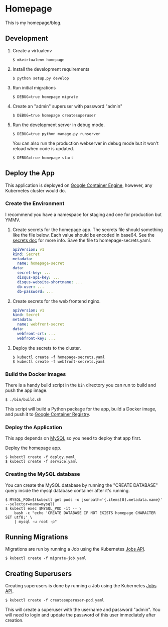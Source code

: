 # Homepage

This is my homepage/blog.

## Development

1. Create a virtualenv

    ```shell
    $ mkvirtualenv homepage
    ```

1. Install the development requirements

    ```shell
    $ python setup.py develop
    ```

1. Run initial migrations

    ```shell
    $ DEBUG=true homepage migrate
    ```

1. Create an "admin" superuser with password "admin"

    ```shell
    $ DEBUG=true homepage createsuperuser
    ```

1. Run the development server in debug mode.

    ```shell
    $ DEBUG=true python manage.py runserver
    ```

   You can also run the production webserver in debug mode but it won't reload
   when code is updated.

    ```shell
    $ DEBUG=true homepage start
    ```

## Deploy the App

This application is deployed on [Google Container
Engine](https://cloud.google.com/container-engine/), however, any Kubernetes
cluster would do.

### Create the Environment

I recommend you have a namespace for staging and one for production
but YMMV.

1. Create secrets for the homepage app. The secrets file should something like
   the file below. Each value should be encoded in base64. See the [secrets
   doc](http://kubernetes.io/docs/user-guide/secrets/walkthrough/) for more info.
   Save the file to homepage-secrets.yaml.

    ```yaml
    apiVersion: v1
    kind: Secret
    metadata:
      name: homepage-secret
    data:
      secret-key: ...
      disqus-api-key: ...
      disqus-website-shortname: ...
      db-user: ...
      db-password: ...
    ```

1. Create secrets for the web frontend nginx.

    ```yaml
    apiVersion: v1
    kind: Secret
    metadata:
      name: webfront-secret
    data:
      webfront-crt: ...
      webfront-key: ...
    ```

1. Deploy the secrets to the cluster.

    ```shell
    $ kubectl create -f homepage-secrets.yaml
    $ kubectl create -f webfront-secrets.yaml
    ```

### Build the Docker Images

There is a handy build script in the `bin` directory you can run to build
and push the app image.

```shell
$ ./bin/build.sh
```

This script will build a Python package for the app, build a Docker image, and
push it to [Google Container Registry](https://cloud.google.com/container-registry/).

### Deploy the Application

This app depends on [MySQL](../mysql/) so you need to deploy that app first.

Deploy the homepage app.

```shell
$ kubectl create -f deploy.yaml
$ kubectl create -f service.yaml
```

### Creating the MySQL database

You can create the MySQL database by running the "CREATE DATABASE" query inside
the mysql database container after it's running.

```shell
$ MYSQL_POD=$(kubectl get pods -o jsonpath='{.items[0].metadata.name}' --selector=name=mysql)
$ kubectl exec $MYSQL_POD -it -- \
    bash -c "echo 'CREATE DATABASE IF NOT EXISTS homepage CHARACTER SET utf8;' \
    | mysql -u root -p"
```

## Running Migrations

Migrations are run by running a Job using the Kubernetes
[Jobs API](http://kubernetes.io/docs/user-guide/jobs/).

```shell
$ kubectl create -f migrate-job.yaml
```

## Creating Superusers

Creating superusers is done by running a Job using the Kubernetes
[Jobs API](http://kubernetes.io/docs/user-guide/jobs/).

```shell
$ kubectl create -f createsuperuser-pod.yaml
```

This will create a superuser with the username and password "admin". You will
need to login and update the password of this user immediately after creation.
